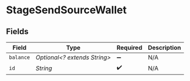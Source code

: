 # StageSendSourceWallet


## Fields

| Field                        | Type                         | Required                     | Description                  |
| ---------------------------- | ---------------------------- | ---------------------------- | ---------------------------- |
| `balance`                    | *Optional<? extends String>* | :heavy_minus_sign:           | N/A                          |
| `id`                         | *String*                     | :heavy_check_mark:           | N/A                          |